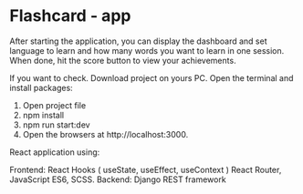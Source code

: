 # Flashcard - app

After starting the application, you can display the dashboard and set language to learn and how many words you want to learn in one session. When done, hit the score button to view your achievements.

If you want to check. Download project on yours PC. Open the terminal and install packages:

1. Open project file
2. npm install
3. npm run start:dev
4. Open the browsers at http://localhost:3000.

React application using:

Frontend: React Hooks ( useState, useEffect, useContext ) React Router, JavaScript ES6, SCSS.
Backend: Django REST framework
